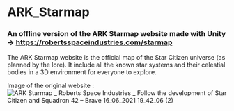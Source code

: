 # ARK_Starmap
### An offline version of the ARK Starmap website made with Unity -> https://robertsspaceindustries.com/starmap
The ARK Starmap website is the official map of the Star Citizen universe (as planned by the lore). It include all the known star systems and their celestial bodies in a 3D environment for everyone to explore. 

Image of the original website :
![ARK Starmap _ Roberts Space Industries _ Follow the development of Star Citizen and Squadron 42 – Brave 16_06_2021 19_42_06 (2)](https://user-images.githubusercontent.com/59451933/122267317-07dcc280-cedb-11eb-9bb3-deb4eb5d67f8.png)
